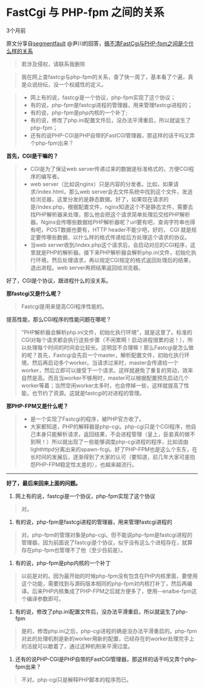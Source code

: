 # FastCgi 与 PHP-fpm 之间的关系 

3个月前 

原文分享自[segmentfault][0] @尹川的回答，[搞不清FastCgi与PHP-fpm之间是个什么样的关系][1]

> 若涉及侵权，请联系我删除

> 我在网上查fastcgi与php-fpm的关系，查了快一周了，基本看了个遍，真是众说纷纭，没一个权威性的定义。

> * 网上有的说，fastcgi是一个协议，php-fpm实现了这个协议；
> * 有的说，php-fpm是fastcgi进程的管理器，用来管理fastcgi进程的；
> * 有的说，php-fpm是php内核的一个补丁;
> * 有的说，修改了php.ini配置文件后，没办法平滑重启，所以就诞生了php-fpm；
> * 还有的说PHP-CGI是PHP自带的FastCGI管理器，那这样的话干吗又弄个php-fpm出来？

**首先，CGI是干嘛的？**

> * CGI是为了保证web server传递过来的数据是标准格式的，方便CGI程序的编写者。
> * web server（比如说nginx）只是内容的分发者。比如，如果请求/index.html，那么web server会去文件系统中找到这个文件，发送给浏览器，这里分发的是静态数据。好了，如果现在请求的是/index.php，根据配置文件，nginx知道这个不是静态文件，需要去找PHP解析器来处理，那么他会把这个请求简单处理后交给PHP解析器。Nginx会传哪些数据给PHP解析器呢？url要有吧，查询字符串也得有吧，POST数据也要有，HTTP header不能少吧，好的， CGI 就是规定要传哪些数据、以什么样的格式传递给后方处理这个请求的协议。
> * 当web server收到/index.php这个请求后，会启动对应的CGI程序，这里就是PHP的解析器。接下来PHP解析器会解析php.ini文件，初始化执行环境，然后处理请求，再以规定CGI规定的格式返回处理后的结果，退出进程。web server再把结果返回给浏览器。

好了，CGI是个协议，跟进程什么的没关系。

**那fastcgi又是什么呢？**

> Fastcgi是用来提高CGI程序性能的。

提高性能，那么CGI程序的性能问题在哪呢？

> "PHP解析器会解析php.ini文件，初始化执行环境"，就是这里了。标准的CGI对每个请求都会执行这些步骤（不闲累啊！启动进程很累的说！），所以处理每个时间的时间会比较长。这明显不合理嘛！那么Fastcgi是怎么做的呢？首先，Fastcgi会先启一个master，解析配置文件，初始化执行环境，然后再启动多个worker。当请求过来时，master会传递给一个worker，然后立即可以接受下一个请求。这样就避免了重复的劳动，效率自然是高。而且当worker不够用时，master可以根据配置预先启动几个worker等着；当然空闲worker太多时，也会停掉一些，这样就提高了性能，也节约了资源。这就是fastcgi的对进程的管理。

**那PHP-FPM又是什么呢？**

> * 是一个实现了Fastcgi的程序，被PHP官方收了。
> * 大家都知道，PHP的解释器是php-cgi。php-cgi只是个CGI程序，他自己本身只能解析请求，返回结果，不会进程管理（皇上，臣妾真的做不到啊！）所以就出现了一些能够调度php-cgi进程的程序，比如说由lighthttpd分离出来的spawn-fcgi。好了PHP-FPM也是这么个东东，在长时间的发展后，逐渐得到了大家的认可（要知道，前几年大家可是抱怨PHP-FPM稳定性太差的），也越来越流行。

- - -

**好了，最后来回来上面的问题。**

1. 网上有的说，fastcgi是一个协议，php-fpm实现了这个协议
> 对。

1. 有的说，php-fpm是fastcgi进程的管理器，用来管理fastcgi进程的
> 对。php-fpm的管理对象是php-cgi。但不能说php-fpm是fastcgi进程的管理器，因为前面说了fastcgi是个协议，似乎没有这么个进程存在，就算存在php-fpm也管理不了他（至少目前是）。

1. 有的说，php-fpm是php内核的一个补丁
> 以前是对的。因为最开始的时候php-fpm没有包含在PHP内核里面，要使用这个功能，需要找到与源码版本相同的php-fpm对内核打补丁，然后再编译。后来PHP内核集成了PHP-FPM之后就方便多了，使用--enalbe-fpm这个编译参数即可。

1. 有的说，修改了php.ini配置文件后，没办法平滑重启，所以就诞生了php-fpm
> 是的，修改php.ini之后，php-cgi进程的确是没办法平滑重启的。php-fpm对此的处理机制是新的worker用新的配置，已经存在的worker处理完手上的活就可以歇着了，通过这种机制来平滑过度。

1. 还有的说PHP-CGI是PHP自带的FastCGI管理器，那这样的话干吗又弄个php-fpm出来？ 
> 不对。php-cgi只是解释PHP脚本的程序而已。

[0]: segmentfault.com
[1]: https://segmentfault.com/q/1010000000256516